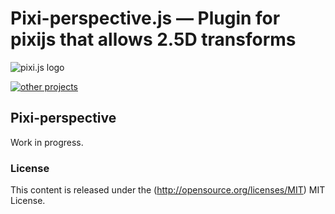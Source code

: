 Pixi-perspective.js — Plugin for pixijs that allows 2.5D transforms
=============

![pixi.js logo](http://www.goodboydigital.com/pixijs/pixi_v3_github-pad.png)

[![other projects](http://www.pixijs.com/wp-content/uploads/2013/05/headerPanel_projects-898x342.jpg)](http://www.pixijs.com/projects/)

## Pixi-perspective ##

Work in progress.

### License ###

This content is released under the (http://opensource.org/licenses/MIT) MIT License.
